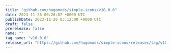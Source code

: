 ```yaml
---
title: "github.com/hugomods/simple-icons/v10.0.0"
date: 2023-11-26 00:26:07 +0000 UTC
publishDate: 2023-11-26 03:12:00 +0000 UTC
draft: false
prerelease: false
name: ""
tag_name: "v10.0.0"
release_url: "https://github.com/hugomods/simple-icons/releases/tag/v10.0.0"
---
```



